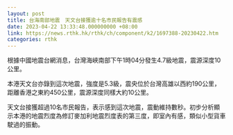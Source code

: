 ```yaml
---
layout: post
title: 台海南部地震　天文台接獲逾十名市民報告有震感
date: 2023-04-22 13:33:48.000000000 +08:00
link: https://news.rthk.hk/rthk/ch/component/k2/1697388-20230422.htm
categories: rthk
---
```


根據中國地震台網消息，台灣海峽南部下午1時04分發生4.7級地震，震源深度10公里。

本港天文台亦錄到這次地震，強度是5.3級，震央位於台灣高雄以西約190公里，距離香港之東約450公里，震源深度同樣大約10公里。

天文台接獲超過10名市民報告，表示感到這次地震，震動維持數秒。初步分析顯示本港的地震烈度為修訂麥加利地震烈度表的第三度，即室內有感，類似小型貨車駛過的振動。
